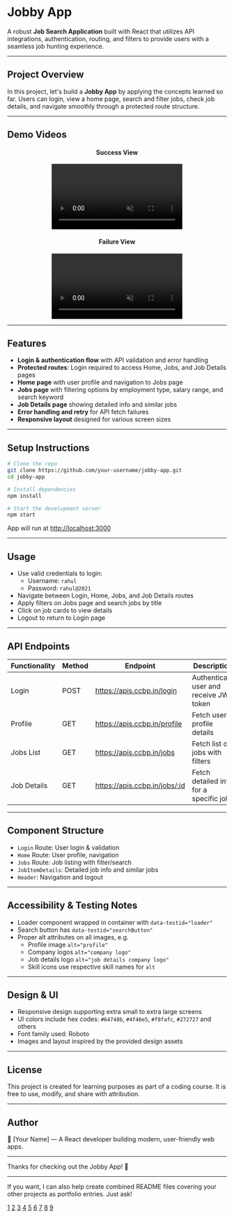 # Jobby App  

A robust **Job Search Application** built with React that utilizes API integrations, authentication, routing, and filters to provide users with a seamless job hunting experience.

***

## Project Overview  

In this project, let's build a **Jobby App** by applying the concepts learned so far. Users can login, view a home page, search and filter jobs, check job details, and navigate smoothly through a protected route structure.

***

## Demo Videos  

<div align="center">  
  <h4>Success View</h4>  
  <video style="max-width:80%;box-shadow:0 2.8px 2.2px rgba(0, 0, 0, 0.12);" loop autoplay controls muted>  
    <source src="https://assets.ccbp.in/frontend/content/react-js/jobby-app-success-output-v0.mp4" type="video/mp4" />  
  </video>  

  <h4>Failure View</h4>  
  <video style="max-width:80%;box-shadow:0 2.8px 2.2px rgba(0, 0, 0, 0.12);" loop autoplay controls muted>  
    <source src="https://assets.ccbp.in/frontend/content/react-js/jobby-app-failure-output-v1.mp4" type="video/mp4" />  
  </video>  
</div>  

***

## Features  

- **Login & authentication flow** with API validation and error handling  
- **Protected routes**: Login required to access Home, Jobs, and Job Details pages  
- **Home page** with user profile and navigation to Jobs page  
- **Jobs page** with filtering options by employment type, salary range, and search keyword  
- **Job Details page** showing detailed info and similar jobs  
- **Error handling and retry** for API fetch failures  
- **Responsive layout** designed for various screen sizes  

***

## Setup Instructions  

```bash
# Clone the repo
git clone https://github.com/your-username/jobby-app.git
cd jobby-app

# Install dependencies
npm install

# Start the development server
npm start
```

App will run at [http://localhost:3000](http://localhost:3000)

***

## Usage  

- Use valid credentials to login:  
  - Username: `rahul`  
  - Password: `rahul@2021`  
- Navigate between Login, Home, Jobs, and Job Details routes  
- Apply filters on Jobs page and search jobs by title  
- Click on job cards to view details  
- Logout to return to Login page  

***

## API Endpoints  

| Functionality          | Method | Endpoint                         | Description                              |
|-----------------------|--------|---------------------------------|------------------------------------------|
| Login                 | POST   | https://apis.ccbp.in/login       | Authenticate user and receive JWT token |
| Profile               | GET    | https://apis.ccbp.in/profile     | Fetch user profile details               |
| Jobs List             | GET    | https://apis.ccbp.in/jobs        | Fetch list of jobs with filters          |
| Job Details           | GET    | https://apis.ccbp.in/jobs/:id    | Fetch detailed info for a specific job  |

***

## Component Structure  

- `Login` Route: User login & validation  
- `Home` Route: User profile, navigation  
- `Jobs` Route: Job listing with filter/search  
- `JobItemDetails`: Detailed job info and similar jobs  
- `Header`: Navigation and logout  

***

## Accessibility & Testing Notes  

- Loader component wrapped in container with `data-testid="loader"`  
- Search button has `data-testid="searchButton"`  
- Proper alt attributes on all images, e.g.  
  - Profile image `alt="profile"`  
  - Company logos `alt="company logo"`  
  - Job details logo `alt="job details company logo"`  
  - Skill icons use respective skill names for `alt`  

***

## Design & UI  

- Responsive design supporting extra small to extra large screens  
- UI colors include hex codes: `#64748b`, `#4f46e5`, `#f8fafc`, `#272727` and others  
- Font family used: Roboto  
- Images and layout inspired by the provided design assets  

***

## License  

This project is created for learning purposes as part of a coding course. It is free to use, modify, and share with attribution.

***

## Author  

👤 [Your Name] — A React developer building modern, user-friendly web apps.

***

Thanks for checking out the Jobby App! 🚀

***

If you want, I can also help create combined README files covering your other projects as portfolio entries. Just ask!

[1](https://gist.github.com/martensonbj/6bf2ec2ed55f5be723415ea73c4557c4)
[2](https://github.com/evelinsteiger/README-template)
[3](https://www.reddit.com/r/reactjs/comments/cjimv5/excellent_readme_examples/)
[4](https://www.makeareadme.com)
[5](https://www.freecodecamp.org/news/how-to-write-a-good-readme-file/)
[6](https://dev.to/zand/a-comprehensive-and-user-friendly-project-readmemd-template-2ei8)
[7](https://bulldogjob.com/readme/how-to-write-a-good-readme-for-your-github-project)
[8](https://gitlab.com/gitlab-org/project-templates/react/blob/master/README.md)
[9](https://stackoverflow.com/questions/11142547/ideal-readme-file-for-web-applications)
